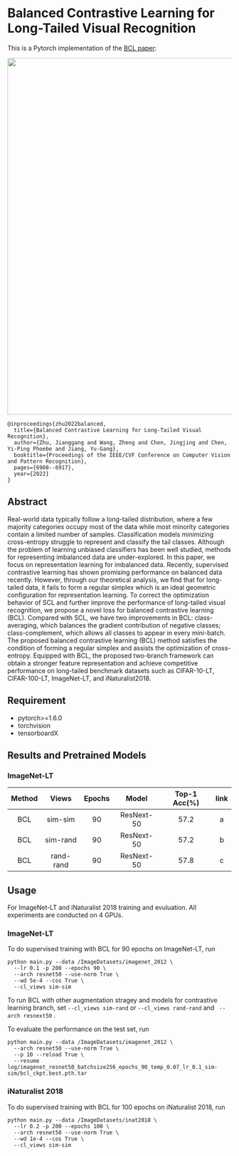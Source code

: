 # Balanced Contrastive Learning for Long-Tailed Visual Recognition

This is a Pytorch implementation of the [BCL paper](https://openaccess.thecvf.com/content/CVPR2022/papers/Zhu_Balanced_Contrastive_Learning_for_Long-Tailed_Visual_Recognition_CVPR_2022_paper.pdf):
<p align="center">
<img src="https://github.com/FlamieZhu/BCL/blob/main/img/bcl.png" width="800">
</p>

```
@inproceedings{zhu2022balanced,
  title={Balanced Contrastive Learning for Long-Tailed Visual Recognition},
  author={Zhu, Jianggang and Wang, Zheng and Chen, Jingjing and Chen, Yi-Ping Phoebe and Jiang, Yu-Gang},
  booktitle={Proceedings of the IEEE/CVF Conference on Computer Vision and Pattern Recognition},
  pages={6908--6917},
  year={2022}
}
```
## Abstract
Real-world data typically follow a long-tailed distribution, where a few majority categories occupy most of the data while most minority categories contain a limited number of samples. Classification models minimizing cross-entropy struggle to represent and classify the tail classes. Although the problem of learning unbiased classifiers has been well studied, methods for representing imbalanced data are under-explored. In this paper, we focus on representation learning for imbalanced data. Recently, supervised contrastive learning has shown promising performance on balanced data recently. However, through our theoretical analysis, we find that for long-tailed data, it fails to form a regular simplex which is an ideal geometric configuration for representation learning. To correct the optimization behavior of SCL and further improve the performance of long-tailed visual recognition, we propose a novel loss for balanced contrastive learning (BCL). Compared with SCL, we have two improvements in BCL: class-averaging, which balances the gradient contribution of negative classes; class-complement, which allows all classes to appear in every mini-batch. The proposed balanced contrastive learning (BCL) method satisfies the condition of forming a regular simplex and assists the optimization of cross-entropy. Equipped with BCL, the proposed two-branch framework can obtain a stronger feature representation and achieve competitive performance on long-tailed benchmark datasets such as CIFAR-10-LT, CIFAR-100-LT, ImageNet-LT, and iNaturalist2018.

## Requirement
- pytorch>=1.6.0
- torchvision
- tensorboardX

## Results and Pretrained Models
### ImageNet-LT 
 | Method | Views |Epochs| Model | Top-1 Acc(%) | link | 
 | :---: | :---: |:---: | :---: | :---: | :---: | 
 |BCL| sim-sim  | 90 | ResNext-50   | 57.2 | a | 
 |BCL| sim-rand | 90 | ResNext-50   | 57.2 | b |
 |BCL| rand-rand | 90 | ResNext-50   | 57.8 | c |
 
## Usage
For ImageNet-LT and iNaturalist 2018 training and evuluation. All experiments are conducted on 4 GPUs.
### ImageNet-LT 
To do supervised training with BCL for 90 epochs on ImageNet-LT, run
```
python main.py --data /ImageDatasets/imagenet_2012 \
  --lr 0.1 -p 200 --epochs 90 \
  --arch resnet50 --use-norm True \
  --wd 5e-4 --cos True \
  --cl_views sim-sim
```
To run BCL with other augmentation stragey and models for contrastive learning branch, set `--cl_views sim-rand` or `--cl_views rand-rand` and ` --arch resnext50` .


To evaluate the performance on the test set, run
```
python main.py --data /ImageDatasets/imagenet_2012 \
  --arch resnet50 --use-norm True \
  --p 10 --reload True \
  --resume log/imagenet_resnet50_batchsize256_epochs_90_temp_0.07_lr_0.1_sim-sim/bcl_ckpt.best.pth.tar
```
### iNaturalist 2018 
To do supervised training with BCL for 100 epochs on iNaturalist 2018, run
```
python main.py --data /ImageDatasets/inat2018 \
  --lr 0.2 -p 200 --epochs 100 \
  --arch resnet50 --use-norm True \
  --wd 1e-4 --cos True \
  --cl_views sim-sim
```
